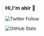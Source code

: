 ### Hi,I'm abir 👋
![Twitter Follow](https://img.shields.io/twitter/follow/AbiirOua?color=%231DA1F2&logo=twitter&style=for-the-badge)
<!--
**abiroua20/abiroua20** is a ✨ _special_ ✨ repository because its `README.md` (this file) appears on your GitHub profile.

Here are some ideas to get you started:

- 🔭 I’m currently working on ...
- 🌱 I’m currently learning ...
- 👯 I’m looking to collaborate on ...
- 🤔 I’m looking for help with ...
- 💬 Ask me about ...
- 📫 How to reach me: ...
- 😄 Pronouns: ...
- ⚡ Fun fact: ...
-->

![GitHub Stats](https://github-readme-stats.vercel.app/api?username=abiroua20&theme=radical)
